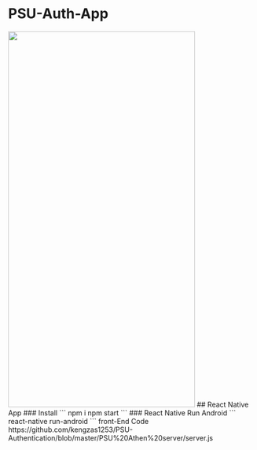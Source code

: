 # PSU-Auth-App
<img style="-webkit-user-select: none;margin: auto;cursor: zoom-in;" src="https://lh3.googleusercontent.com/5gIFn8ohs2gSqF6UdzkrEtJEzzet7EnRK2PbCeZiKwMO-N7wSpOUXkH5KwmvAgHWtiPTjAIOKKY2p3Rk7xVGG8KtvrhK7PDFKf1Jk_mY7ys6b8BheDLLVfMyS5eGRwuFAfQTrH6LRUAnbzuBCxJxBmMm2z5CP9hc0T4nSssgu5o1vYGBIGXcQlL46rEEKcEUSq54Mzz_PZlhwIZHGjTWMb3UGWceo3JUnG7BmeOHvqM20aZcJK-GC0FdzhYh0FyTRvrpou6vTYDFW2zAyV_6yw_MErz-OaF0fZUE8yBAAsOcDZ16TyYlYvFNfICm-KZaz9davlhgPyAaJmYSHhto3h91_3ofGAUa65xsekVFtmx9qHPxqm8y93R5muvatL6dFKdsfFS7LkC3n3zVKzGuiNX4pXhpZVjXUYj_xChulCErDiE4kYPQHr72UJPS_gNgRc06Y88HhdHV5Mk806GKgmortRvzUPi0_RzyY5KEywo3Se9aA-LPFZ34fMwhObpV93noHcuReTaf9fCPyu2jbu-pujd9YU6KpsMT2y6mt0PyjfP6sb_69mZCAUaHFusuheKYGdxT5uPBVjkUr2ctSuHEoHDmummNuECl3xTTXlVrorY9LXFAytbHdCnKVcqGoJM6llrhFFqayILeCKvD-WQPJnUwfqy6A0uvsqegw4AXxlhPGTAtbJw51czqb6Qb6xeZ=w1920-h953-ft" width="380" height="763">
## React Native App
### Install
```
npm i
npm start
```
### React Native Run Android
```
react-native run-android
```
front-End Code </br>
https://github.com/kengzas1253/PSU-Authentication/blob/master/PSU%20Athen%20server/server.js

